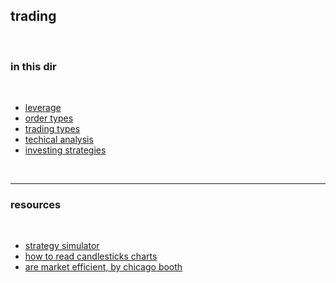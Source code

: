 ## trading 

<br>

### in this dir

<br>

* [leverage](leverage)
* [order types](orders_types)
* [trading types](trading_types)
* [techical analysis](technical_analysis)
* [investing strategies](investing_strategies)

<br>

---

### resources

<br>

* [strategy simulator](https://simulatooor.streamlit.app/)
* [how to read candlesticks charts](https://www.youtube.com/watch?v=9fqBykOBeCg)
* [are market efficient, by chicago booth](https://www.youtube.com/watch?v=bM9bYOBuKF4)
